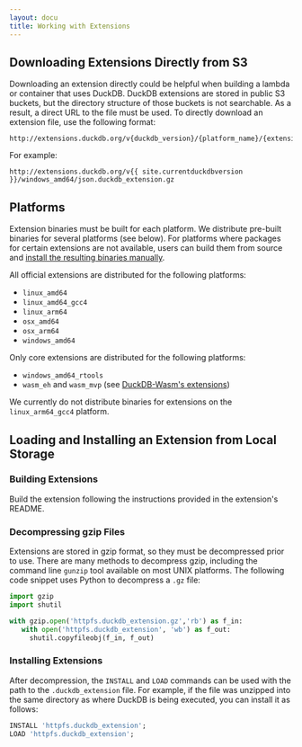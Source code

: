 ```yaml
---
layout: docu
title: Working with Extensions
---
```


## Downloading Extensions Directly from S3

Downloading an extension directly could be helpful when building a lambda or container that uses DuckDB.
DuckDB extensions are stored in public S3 buckets, but the directory structure of those buckets is not searchable. 
As a result, a direct URL to the file must be used. 
To directly download an extension file, use the following format:  

```text
http://extensions.duckdb.org/v{duckdb_version}/{platform_name}/{extension_name}.duckdb_extension.gz
```

For example:

```text
http://extensions.duckdb.org/v{{ site.currentduckdbversion }}/windows_amd64/json.duckdb_extension.gz
```

## Platforms

Extension binaries must be built for each platform. We distribute pre-built binaries for several platforms (see below).
For platforms where packages for certain extensions are not available, users can build them from source and [install the resulting binaries manually](#loading-and-installing-an-extension-from-local-storage).

All official extensions are distributed for the following platforms:

* `linux_amd64`
* `linux_amd64_gcc4`
* `linux_arm64`
* `osx_amd64`
* `osx_arm64`
* `windows_amd64`

Only core extensions are distributed for the following platforms:

* `windows_amd64_rtools`
* `wasm_eh` and `wasm_mvp` (see [DuckDB-Wasm's extensions](../api/wasm/extensions))

We currently do not distribute binaries for extensions on the `linux_arm64_gcc4` platform.

## Loading and Installing an Extension from Local Storage

### Building Extensions

Build the extension following the instructions provided in the extension's README.

### Decompressing gzip Files

Extensions are stored in gzip format, so they must be decompressed prior to use. There are many methods to decompress gzip, including the command line `gunzip` tool available on most UNIX platforms.
The following code snippet uses Python to decompress a `.gz` file:

```python
import gzip
import shutil

with gzip.open('httpfs.duckdb_extension.gz','rb') as f_in:
   with open('httpfs.duckdb_extension', 'wb') as f_out:
     shutil.copyfileobj(f_in, f_out)
```

### Installing Extensions

After decompression, the `INSTALL` and `LOAD` commands can be used with the path to the `.duckdb_extension` file.
For example, if the file was unzipped into the same directory as where DuckDB is being executed, you can install it as follows:

```sql
INSTALL 'httpfs.duckdb_extension';
LOAD 'httpfs.duckdb_extension';
```
